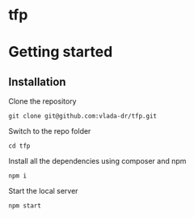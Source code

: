 # tfp
 
# Getting started

## Installation
Clone the repository

    git clone git@github.com:vlada-dr/tfp.git

Switch to the repo folder

    cd tfp
    
Install all the dependencies using composer and npm

    npm i

Start the local server

    npm start
